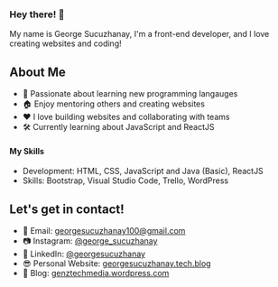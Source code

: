 ### Hey there! 👋

My name is George Sucuzhanay, I'm a front-end developer, and I love creating websites and coding!

## About Me
* 📖 Passionate about learning new programming langauges 
* 🏠 Enjoy mentoring others and creating websites
* ❤️ I love building websites and collaborating with teams
* 🛠 Currently learning about JavaScript and ReactJS

#### My Skills
* Development: HTML, CSS, JavaScript and Java (Basic), ReactJS
* Skills: Bootstrap, Visual Studio Code, Trello, WordPress

## Let's get in contact!
* 📧 Email: [georgesucuzhanay100@gmail.com](mailto:georgesucuzhanay100@gmail.com)
* 📷 Instagram: [@george_sucuzhanay](https://instagram.com/george_sucuzhanay)
* 💼 LinkedIn: [@georgesucuzhanay](https://linkedin.com/in/georgesucuzhanay)
* 😎 Personal Website: [georgesucuzhanay.tech.blog](https://www.georgesucuzhanay.tech.blog/)
* 📝 Blog: [genztechmedia.wordpress.com](https://genztechmedia.wordpress.com)
